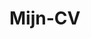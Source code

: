 # Mijn-CV
[link]:https://shuqinl.github.io/Mijn-CV/CV.html
        [link]: https://shuqinl.github.io/Mijn-CV/CV.html
        
      
